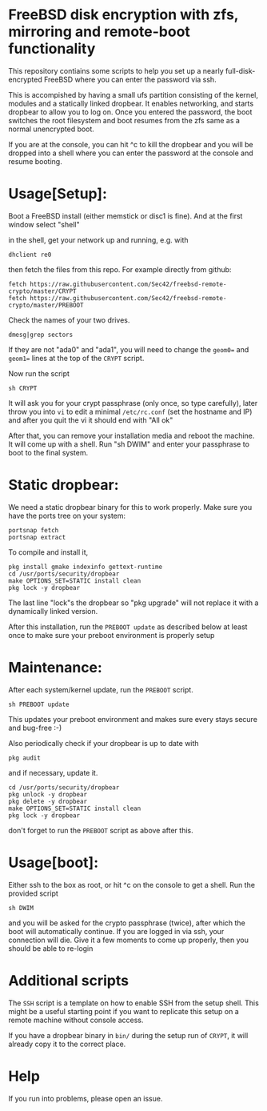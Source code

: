 # FreeBSD disk encryption with zfs, mirroring and remote-boot functionality

This repository contiains some scripts to help you set up a nearly full-disk-encrypted FreeBSD where you can enter the password via ssh.

This is accompished by having a small ufs partition consisting of the kernel, modules and a statically linked dropbear. It enables networking, and starts dropbear to allow you to log on. Once you entered the password, the boot switches the root filesystem and boot resumes from the zfs same as a normal unencrypted boot.

If you are at the console, you can hit ^c to kill the dropbear and you will be dropped into a shell where you can enter the password at the console and resume booting.



# Usage[Setup]:

Boot a FreeBSD install (either memstick or disc1 is fine). And at the first window select "shell"

in the shell, get your network up and running, e.g. with

`dhclient re0`

then fetch the files from this repo. For example directly from github:

```
fetch https://raw.githubusercontent.com/Sec42/freebsd-remote-crypto/master/CRYPT
fetch https://raw.githubusercontent.com/Sec42/freebsd-remote-crypto/master/PREBOOT
```

Check the names of your two drives.
```
dmesg|grep sectors
```

If they are not "ada0" and "ada1", you will need to change the `geom0=` and `geom1=` lines at the top of the `CRYPT` script.

Now run the script

```
sh CRYPT
```

It will ask you for your crypt passphrase (only once, so type carefully), later throw you into `vi` to edit a minimal `/etc/rc.conf` (set the hostname and IP) and after you quit the vi it should end with "All ok"

After that, you can remove your installation media and reboot the machine. It will come up with a shell. Run "sh DWIM" and enter your passphrase to boot to the final system.

# Static dropbear:
We need a static dropbear binary for this to work properly.
Make sure you have the ports tree on your system:
```
portsnap fetch
portsnap extract
```
To compile and install it,
```
pkg install gmake indexinfo gettext-runtime
cd /usr/ports/security/dropbear
make OPTIONS_SET=STATIC install clean
pkg lock -y dropbear
```

The last line "lock"s the dropbear so "pkg upgrade" will not replace it with a dynamically linked version.

After this installation, run the `PREBOOT update` as described below at least once to make sure your preboot environment is properly setup


# Maintenance:

After each system/kernel update, run the `PREBOOT` script.

```
sh PREBOOT update
```
This updates your preboot environment and makes sure every stays secure and bug-free :-)

Also periodically check if your dropbear is up to date with 
```
pkg audit
```

and if necessary, update it.

```
cd /usr/ports/security/dropbear
pkg unlock -y dropbear
pkg delete -y dropbear
make OPTIONS_SET=STATIC install clean
pkg lock -y dropbear
```

don't forget to run the `PREBOOT` script as above after this.

# Usage[boot]:

Either ssh to the box as root, or hit ^c on the console to get a shell. Run the provided script

```
sh DWIM
```

and you will be asked for the crypto passphrase (twice), after which the boot will automatically continue. If you are logged in via ssh, your connection will die. Give it a few moments to come up properly, then you should be able to re-login

# Additional scripts

The `SSH` script is a template on how to enable SSH from the setup shell. This might be a useful starting point if you want to replicate this setup on a remote machine without console access.

If you have a dropbear binary in `bin/` during the setup run of `CRYPT`, it will already copy it to the correct place.

# Help

If you run into problems, please open an issue.
